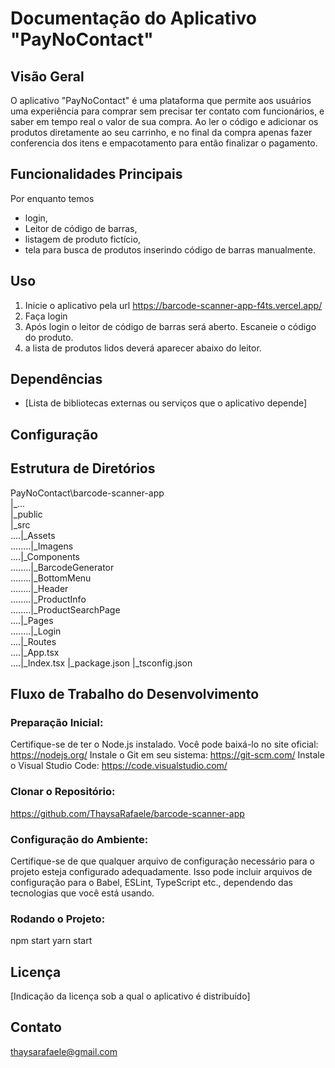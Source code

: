 # Documentação do Aplicativo "PayNoContact"

## Visão Geral
O aplicativo "PayNoContact" é uma plataforma que permite aos usuários uma experiência para comprar sem precisar ter contato com funcionários, e saber em tempo real o valor de sua compra. Ao ler o código e adicionar os produtos diretamente ao seu carrinho, e no final da compra apenas fazer conferencia dos itens e empacotamento para então finalizar o pagamento.

## Funcionalidades Principais
Por enquanto temos
* login, 
* Leitor de código de barras, 
* listagem de produto fictício, 
* tela para busca de produtos inserindo código de barras manualmente.


## Uso
1. Inicie o aplicativo pela url https://barcode-scanner-app-f4ts.vercel.app/
2. Faça login
3. Após login o leitor de código de barras será aberto. Escaneie o código do produto.
4. a lista de produtos lidos deverá aparecer abaixo do leitor.

## Dependências
- [Lista de bibliotecas externas ou serviços que o aplicativo depende]

## Configuração


## Estrutura de Diretórios
PayNoContact\barcode-scanner-app<br>
|_...<br>
|_public<br>
|_src<br>
....|_Assets  
........|_Imagens    
....|_Components  
........|_BarcodeGenerator  
........|_BottomMenu  
........|_Header  
........|_ProductInfo  
........|_ProductSearchPage      
....|_Pages  
........|_Login  
....|_Routes  
....|_App.tsx  
....|_Index.tsx
|_package.json
|_tsconfig.json


## Fluxo de Trabalho do Desenvolvimento

### Preparação Inicial:

Certifique-se de ter o Node.js instalado. Você pode baixá-lo no site oficial: https://nodejs.org/
Instale o Git em seu sistema: https://git-scm.com/
Instale o Visual Studio Code: https://code.visualstudio.com/

### Clonar o Repositório:

https://github.com/ThaysaRafaele/barcode-scanner-app

### Configuração do Ambiente:

Certifique-se de que qualquer arquivo de configuração necessário para o projeto esteja configurado adequadamente. Isso pode incluir arquivos de configuração para o Babel, ESLint, TypeScript etc., dependendo das tecnologias que você está usando.

### Rodando o Projeto:

npm start
yarn start


## Licença
[Indicação da licença sob a qual o aplicativo é distribuído]

## Contato
thaysarafaele@gmail.com
